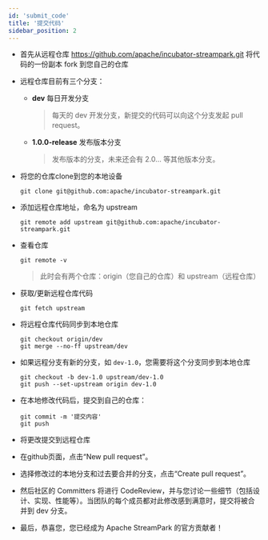 ```yaml
---
id: 'submit_code'
title: '提交代码'
sidebar_position: 2
---
```


<!--
    Licensed to the Apache Software Foundation (ASF) under one or more
    contributor license agreements.  See the NOTICE file distributed with
    this work for additional information regarding copyright ownership.
    The ASF licenses this file to You under the Apache License, Version 2.0
    (the "License"); you may not use this file except in compliance with
    the License.  You may obtain a copy of the License at

       https://www.apache.org/licenses/LICENSE-2.0

    Unless required by applicable law or agreed to in writing, software
    distributed under the License is distributed on an "AS IS" BASIS,
    WITHOUT WARRANTIES OR CONDITIONS OF ANY KIND, either express or implied.
    See the License for the specific language governing permissions and
    limitations under the License.
-->

* 首先从远程仓库 <https://github.com/apache/incubator-streampark.git> 将代码的一份副本 fork 到您自己的仓库

* 远程仓库目前有三个分支：
  * **dev** 每日开发分支
    > 每天的 dev 开发分支，新提交的代码可以向这个分支发起 pull request。

  * **1.0.0-release** 发布版本分支
    > 发布版本的分支，未来还会有 2.0... 等其他版本分支。

* 将您的仓库clone到您的本地设备

    ```shell
    git clone git@github.com:apache/incubator-streampark.git
    ```

* 添加远程仓库地址，命名为 upstream

    ```shell
    git remote add upstream git@github.com:apache/incubator-streampark.git
    ```

* 查看仓库

    ```shell
    git remote -v
    ```

  > 此时会有两个仓库：origin（您自己的仓库）和 upstream（远程仓库）

* 获取/更新远程仓库代码

    ```shell
    git fetch upstream
    ```

* 将远程仓库代码同步到本地仓库

    ```shell
    git checkout origin/dev
    git merge --no-ff upstream/dev
    ```

* 如果远程分支有新的分支，如 `dev-1.0`，您需要将这个分支同步到本地仓库

    ```shell
    git checkout -b dev-1.0 upstream/dev-1.0
    git push --set-upstream origin dev-1.0
    ```

* 在本地修改代码后，提交到自己的仓库：

    ```shell
    git commit -m '提交内容'
    git push
    ```

* 将更改提交到远程仓库

* 在github页面，点击“New pull request”。

* 选择修改过的本地分支和过去要合并的分支，点击“Create pull request”。

* 然后社区的 Committers 将进行 CodeReview，并与您讨论一些细节（包括设计、实现、性能等）。当团队的每个成员都对此修改感到满意时，提交将被合并到 dev 分支。

* 最后，恭喜您，您已经成为 Apache StreamPark 的官方贡献者！
